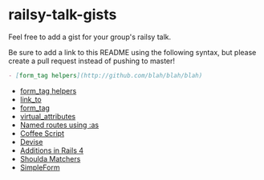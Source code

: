 # railsy-talk-gists

Feel free to add a gist for your group's railsy talk.

Be sure to add a link to this README using the following syntax, but please create a pull request instead of pushing to master!
```markdown
- [form_tag helpers](http://github.com/blah/blah/blah)
```

- [form_tag helpers](https://github.com/chi-squirrels-2015/railsy-talk-gists/blob/form-tag-helper/form-tag-helpers.md)
- [link_to](https://github.com/chi-squirrels-2015/railsy-talk-gists/blob/master/link_to.md)
- [form_tag](https://github.com/chi-squirrels-2015/railsy-talk-gists/blob/master/form_for.md)
- [virtual_attributes](https://github.com/chi-squirrels-2015/railsy-talk-gists/blob/virtual-attributes/virtual-attributes.md)
- [Named routes using :as](https://github.com/chi-squirrels-2015/railsy-talk-gists/blob/named_routes/named_routes.md)
- [Coffee Script](https://gist.github.com/ianagne/2f985ce725371b7c766a#file-coffe-script-talk-md)
- [Devise](https://gist.github.com/gabivoicu/1ae336fb43f09d5302b7)
- [Additions in Rails 4](http://railscasts.com/episodes/400-what-s-new-in-rails-4?view=asciicast)
- [Shoulda Matchers](https://github.com/chi-squirrels-2015/railsy-talk-gists/blob/elliottayoung-shoulda-matchers/shoulda-matchers.md)
- [SimpleForm](https://github.com/chi-squirrels-2015/railsy-talk-gists/blob/master/simple-form.md)

